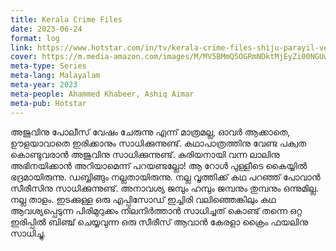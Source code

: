 ```yaml
---
title: Kerala Crime Files
date: 2023-06-24
format: log
link: https://www.hotstar.com/in/tv/kerala-crime-files-shiju-parayil-veedu-neendakara/1260141610
cover: https://m.media-amazon.com/images/M/MV5BMmQ5OGRmNDktMjEyZi00NGUwLWFjYTUtZjM5OTdlZGY3N2MxXkEyXkFqcGdeQXVyMTU4Nzg2MTc4._V1_.jpg
meta-type: Series
meta-lang: Malayalam
meta-year: 2023
meta-people: Ahammed Khabeer, Ashiq Aimar
meta-pub: Hotstar
---
```

അജുവിനു പോലീസ് വേഷം ചേരുന്നു എന്ന് മാത്രമല്ല, ഓവർ ആക്കാതെ, ഊളയാവാതെ ഇരിക്കാനും സാധിക്കുന്നുണ്ട്. കഥാപാത്രത്തിനു വേണ്ട പക്വത കൊണ്ടുവരാൻ അജുവിനു സാധിക്കുന്നുണ്ട്. കുരിയനായി വന്ന ലാലിനു അഭിനയിക്കാൻ അറിയാമെന്ന് പറയണ്ടല്ലോ! ആ റോൾ പുള്ളീടെ കൈയ്യിൽ ഭദ്രമായിരുന്നു. ഡബ്ബിങ്ങും നല്ലതായിരുന്നു. 
നല്ല വൃത്തിക്ക് കഥ പറഞ്ഞ് പോവാൻ സീരീസിനു സാധിക്കുന്നുണ്ട്. അനാവശ്യ ജമ്പും ഹമ്പും ജമ്പനും തുമ്പനും ഒന്നുമില്ല. നല്ല താളം.  ഇടക്കുള്ള ഒരു എപ്പിസോഡ് ഇച്ചിരി വലിഞ്ഞെങ്കിലും കഥ ആവശ്യപ്പെടുന്ന പിരിമുറുക്കം നിലനിർത്താൻ സാധിച്ചത് കൊണ്ട് തന്നെ ഒറ്റ ഇരിപ്പിൽ ബിഞ്ച് ചെയ്യവുന്ന ഒരു സീരീസ് ആവാൻ കേരളാ ക്രൈം ഫയലിനു സാധിച്ചു. 